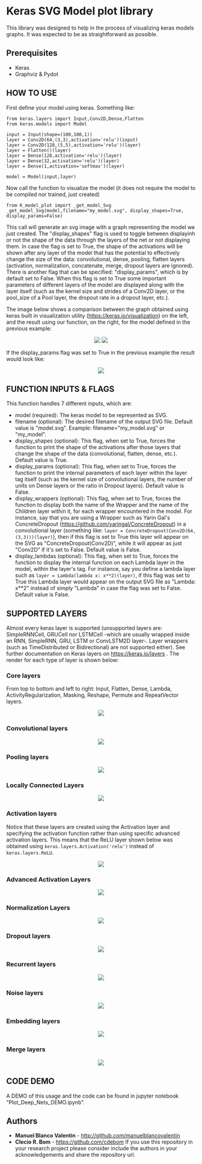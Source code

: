 # Keras SVG Model plot library

This library was designed to help in the process of visualizing keras models graphs. It was expected to be as straightforward as possible.

## Prerequisites

* Keras
* Graphviz & Pydot

## HOW TO USE

First define your model using keras. Something like:

```
from keras.layers import Input,Conv2D,Dense,Flatten
from keras.models import Model

input = Input(shape=(100,100,1))
layer = Conv2D(64,(3,3),activation='relu')(input)
layer = Conv2D(128,(5,5),activation='relu')(layer)
layer = Flatten()(layer)
layer = Dense(128,activation='relu')(layer)
layer = Dense(32,activation='relu')(layer)
layer = Dense(1,activation='softmax')(layer)

model = Model(input,layer)
```

Now call the function to visualize the model (it does not require the model to be compiled nor trained, just created)
```
from K_model_plot import _get_model_Svg
_get_model_Svg(model,filename="my_model.svg", display_shapes=True, display_params=False)
```

This call will generate an svg image with a graph representing the model we just created. The "display_shapes" flag is used to toggle between displayinh or not the shape of the data through the layers of the net or not displaying them. In case the flag is set to True, the shape of the activations will be shown after any layer of the model that has the potential to effectively change the size of the data: convolutional, dense, pooling, flatten layers (activation, normalization, concatenate, merge, dropout layers are ignored). There is another flag that can be specified: "display_params", which is by default set to False. When this flag is set to True some important parameters of different layers of the model are displayed along with the layer itself (such as the kernel size and strides of a Conv2D layer, or the pool_size of a Pool layer, the dropout rate in a dropout layer, etc.). 

The image below shows a comparison between the graph obtained using keras built in visualization utility (https://keras.io/visualization) on the left, and the result using our function, on the right, for the model defined in the previous example:

<p align="center">
 <img src="./builtin_model.png">
 <img src="./my_model.png">
</p>

If the display_params flag was set to True in the previous example the result would look like:

<p align="center">
 <img src="./my_model_params.png">
</p>


## FUNCTION INPUTS & FLAGS
This function handles 7 different inputs, which are:

* model (required): The keras model to be represented as SVG.
* filename (optional): The desired filename of the output SVG file. Default value is "model.svg". Example: filename="my_model.svg" or "my_model".
* display_shapes (optional): This flag, when set to True, forces the function to print the shape of the activations after those layers that change the shape of the data (convolutional, flatten, dense, etc.). Default value is True.
* display_params (optional): This flag, when set to True, forces the function to print the internal parameters of each layer within the layer tag itself (such as the kernel size of convolutional layers, the number of units on Dense layers or the ratio in Dropout layers). Default value is False.
* display_wrappers (optional): This flag, when set to True, forces the function to display both the name of the Wrapper and the name of the Children layer within it, for each wrapper encountered in the model. For instance, say that you are using a Wrapper such as Yarin Gal's ConcreteDropout (https://github.com/yaringal/ConcreteDropout) in a convolutional layer (something like: ```layer = ConcreteDropout(Conv2D(64,(3,3)))(layer)```), then if this flag is set to True this layer will appear on the SVG as "ConcreteDropout(Conv2D)", while it will appear as just "Conv2D" if it's set to False. Default value is False.
* display_lambdas (optional): This flag, when set to True, forces the function to display the internal function on each Lambda layer in the model, within the layer's tag. For instance, say you define a lambda layer such as ```layer = Lambda(lambda x: x**2)(layer)```, if this flag was set to True this Lambda layer would appear on the output SVG file as "Lambda: x**2" instead of simply "Lambda" in case the flag was set to False. Default value is False.


## SUPPORTED LAYERS
Almost every keras layer is supported (unsupported layers are: SimpleRNNCell, GRUCell nor LSTMCell -which are usually wrapped inside an RNN, SimpleRNN, GRU, LSTM or ConvLSTM2D layer-. Layer wrappers (such as TimeDistributed or Bidirectional) are not supported either). See further documentation on Keras layers on https://keras.io/layers . The render for each type of layer is shown below:

### Core layers
From top to bottom and left to right: Input, Flatten, Dense, Lambda, ActivityRegularization, Masking, Reshape, Permute and RepeatVector layers.
<p align="center">
 <img src="./imgs/core_layers.png">
</p>

### Convolutional layers
<p align="center">
 <img src="./imgs/conv_layers.png">
</p>

### Pooling layers
<p align="center">
 <img src="./imgs/pool_layers.png">
</p>

### Locally Connected Layers
<p align="center">
 <img src="./imgs/locally_layers.png">
</p>

### Activation layers 
Notice that these layers are created using the Activation layer and specifying the activation function rather than using specific advanced activation layers. This means that the ReLU layer shown below was obtained using ```keras.layers.Activation('relu')``` instead of ```keras.layers.ReLU```.
<p align="center">
 <img src="./imgs/activation_layers.png">
</p>

### Advanced Activation Layers
<p align="center">
 <img src="./imgs/advance_activation_layers.png">
</p>

### Normalization Layers
<p align="center">
 <img src="./imgs/norm_layers.png">
</p>

### Dropout layers
<p align="center">
 <img src="./imgs/dropout_layers.png">
</p>

### Recurrent layers
<p align="center">
 <img src="./imgs/recurrent_layers.png">
</p>

### Noise layers
<p align="center">
 <img src="./imgs/noise_layers.png">
</p>

### Embedding layers
<p align="center">
 <img src="./imgs/embedding_layers.png">
</p>

### Merge layers
<p align="center">
 <img src="./imgs/merge_layers.png">
</p>

## CODE DEMO

A DEMO of this usage and the code can be found in jupyter notebook "Plot_Deep_Nets_DEMO.ipynb".

## Authors

* **Manuel Blanco Valentin** - http://github.com/manuelblancovalentin
* **Clecio R. Bom** - https://github.com/cdebom
If you use this repository in your research project please consider include the authors in your acknowledgements and share the repository url.



 
